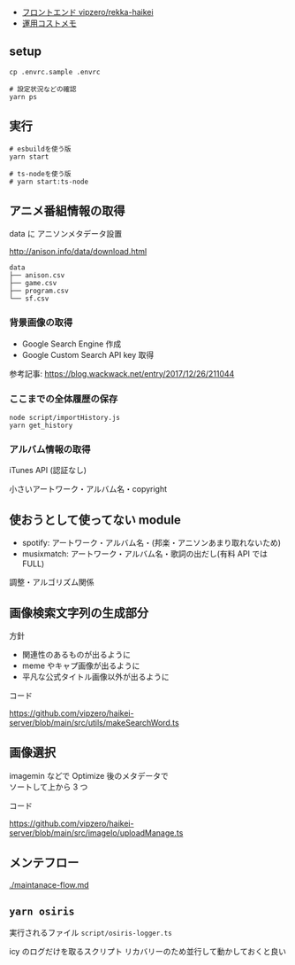 - [フロントエンド vipzero/rekka-haikei](https://github.com/vipzero/rekka-haikei)
- [運用コストメモ](https://github.com/vipzero/haikei-server/wiki/運用メモ)

## setup

```
cp .envrc.sample .envrc

# 設定状況などの確認
yarn ps
```

## 実行

```
# esbuildを使う版
yarn start

# ts-nodeを使う版
# yarn start:ts-node
```

## アニメ番組情報の取得

data に アニソンメタデータ設置

http://anison.info/data/download.html

```
data
├── anison.csv
├── game.csv
├── program.csv
└── sf.csv
```

### 背景画像の取得

- Google Search Engine 作成
- Google Custom Search API key 取得

参考記事: https://blog.wackwack.net/entry/2017/12/26/211044

### ここまでの全体履歴の保存

```
node script/importHistory.js
yarn get_history
```

### アルバム情報の取得

iTunes API (認証なし)

小さいアートワーク・アルバム名・copyright

## 使おうとして使ってない module

- spotify: アートワーク・アルバム名・(邦楽・アニソンあまり取れないため)
- musixmatch: アートワーク・アルバム名・歌詞の出だし(有料 API では FULL)

調整・アルゴリズム関係

## 画像検索文字列の生成部分

方針

- 関連性のあるものが出るように
- meme やキャプ画像が出るように
- 平凡な公式タイトル画像以外が出るように

コード

https://github.com/vipzero/haikei-server/blob/main/src/utils/makeSearchWord.ts

## 画像選択

imagemin などで Optimize 後のメタデータで  
ソートして上から 3 つ

コード

https://github.com/vipzero/haikei-server/blob/main/src/imageIo/uploadManage.ts

## メンテフロー

[./maintanace-flow.md](./maintanace-flow.md)

## `yarn osiris`

実行されるファイル `script/osiris-logger.ts`

icy のログだけを取るスクリプト
リカバリーのため並行して動かしておくと良い
